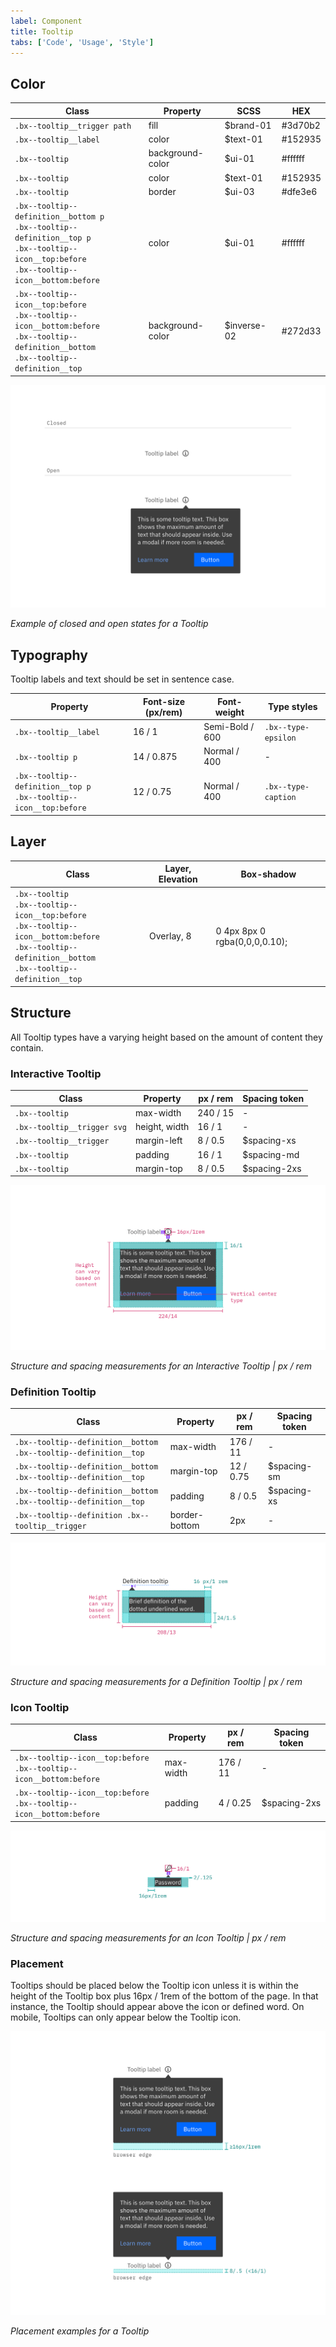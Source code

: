 ```yaml
---
label: Component
title: Tooltip
tabs: ['Code', 'Usage', 'Style']
---
```


## Color

| Class                                                                                                                                                         | Property         | SCSS        | HEX     |
| ------------------------------------------------------------------------------------------------------------------------------------------------------------- | ---------------- | ----------- | ------- |
| `.bx--tooltip__trigger path`                                                                                                                                  | fill             | $brand-01   | #3d70b2 |
| `.bx--tooltip__label`                                                                                                                                         | color            | $text-01    | #152935 |
| `.bx--tooltip`                                                                                                                                                | background-color | $ui-01      | #ffffff |
| `.bx--tooltip`                                                                                                                                                | color            | $text-01    | #152935 |
| `.bx--tooltip`                                                                                                                                                | border           | $ui-03      | #dfe3e6 |
| `.bx--tooltip--definition__bottom p` </br> `.bx--tooltip--definition__top p` </br> `.bx--tooltip--icon__top:before` </br> `.bx--tooltip--icon__bottom:before` | color            | $ui-01      | #ffffff |
| `.bx--tooltip--icon__top:before` </br> `.bx--tooltip--icon__bottom:before` </br> `.bx--tooltip--definition__bottom`</br> `.bx--tooltip--definition__top`      | background-color | $inverse-02 | #272d33 |

<div class="image-component">
    <img src="images/tooltip-style-1.png" alt="Closed and open states for a Tooltip" />
</div>

_Example of closed and open states for a Tooltip_

## Typography

Tooltip labels and text should be set in sentence case.

| Property                                                                 | Font-size (px/rem) | Font-weight     | Type styles         |
| ------------------------------------------------------------------------ | ------------------ | --------------- | ------------------- |
| `.bx--tooltip__label`                                                    | 16 / 1             | Semi-Bold / 600 | `.bx--type-epsilon` |
| `.bx--tooltip p`                                                         | 14 / 0.875         | Normal / 400    | -                   |
| `.bx--tooltip--definition__top p` </br> `.bx--tooltip--icon__top:before` | 12 / 0.75          | Normal / 400    | `.bx--type-caption` |

## Layer

| Class                                                                                                                                                                          | Layer, Elevation | Box-shadow                    |
| ------------------------------------------------------------------------------------------------------------------------------------------------------------------------------ | ---------------- | ----------------------------- |
| `.bx--tooltip` </br> `.bx--tooltip--icon__top:before` </br> `.bx--tooltip--icon__bottom:before` </br> `.bx--tooltip--definition__bottom` </br> `.bx--tooltip--definition__top` | Overlay, 8       | 0 4px 8px 0 rgba(0,0,0,0.10); |

## Structure

All Tooltip types have a varying height based on the amount of content they contain.

### Interactive Tooltip

| Class                       | Property      | px / rem | Spacing token |
| --------------------------- | ------------- | -------- | ------------- |
| `.bx--tooltip`              | max-width     | 240 / 15 | -             |
| `.bx--tooltip__trigger svg` | height, width | 16 / 1   | -             |
| `.bx--tooltip__trigger`     | margin-left   | 8 / 0.5  | $spacing-xs   |
| `.bx--tooltip`              | padding       | 16 / 1   | $spacing-md   |
| `.bx--tooltip`              | margin-top    | 8 / 0.5  | $spacing-2xs  |

<div class="image-component">
    <img src="images/tooltip-style-2.png" alt="Structure and spacing measurements for an Interactive Tooltip" />
</div>

_Structure and spacing measurements for an Interactive Tooltip | px / rem_

### Definition Tooltip

| Class                                                                    | Property      | px / rem  | Spacing token |
| ------------------------------------------------------------------------ | ------------- | --------- | ------------- |
| `.bx--tooltip--definition__bottom` </br> `.bx--tooltip--definition__top` | max-width     | 176 / 11  | -             |
| `.bx--tooltip--definition__bottom` </br> `.bx--tooltip--definition__top` | margin-top    | 12 / 0.75 | $spacing-sm   |
| `.bx--tooltip--definition__bottom` </br> `.bx--tooltip--definition__top` | padding       | 8 / 0.5   | $spacing-xs   |
| `.bx--tooltip--definition .bx--tooltip__trigger`                         | border-bottom | 2px       | -             |

<div class="image-component">
    <img src="images/tooltip-style-3.png" alt="Structure and spacing measurements for a Definition Tooltip" />
</div>

_Structure and spacing measurements for a Definition Tooltip | px / rem_

### Icon Tooltip

| Class                                                                      | Property  | px / rem | Spacing token |
| -------------------------------------------------------------------------- | --------- | -------- | ------------- |
| `.bx--tooltip--icon__top:before` </br> `.bx--tooltip--icon__bottom:before` | max-width | 176 / 11 | -             |
| `.bx--tooltip--icon__top:before` </br> `.bx--tooltip--icon__bottom:before` | padding   | 4 / 0.25 | $spacing-2xs  |

<div class="image-component">
    <img src="images/tooltip-style-4.png" alt="Structure and spacing measurements for an Icon Tooltip" />
</div>

_Structure and spacing measurements for an Icon Tooltip | px / rem_

### Placement

Tooltips should be placed below the Tooltip icon unless it is within the height of the Tooltip box plus 16px / 1rem of the bottom of the page. In that instance, the Tooltip should appear above the icon or defined word. On mobile, Tooltips can only appear below the Tooltip icon.

<div class="image-component">
    <img src="images/tooltip-style-5.png" alt="Placement examples for a Tooltip" />
</div>

_Placement examples for a Tooltip_
